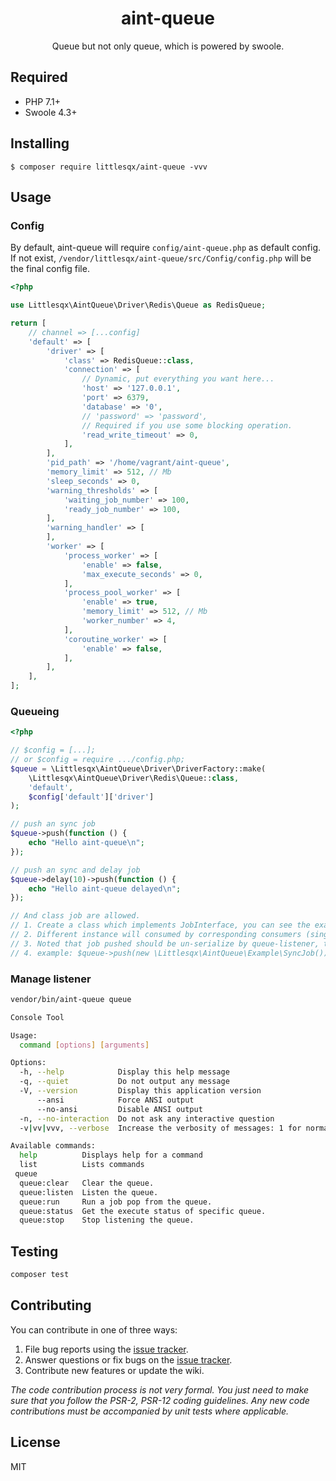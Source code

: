 <h1 align="center"> aint-queue </h1>

<p align="center"> Queue but not only queue, which is powered by swoole.</p>

## Required

- PHP 7.1+
- Swoole 4.3+

## Installing

```shell
$ composer require littlesqx/aint-queue -vvv
```

## Usage

### Config

By default, aint-queue will require `config/aint-queue.php` as default config. If not exist, `/vendor/littlesqx/aint-queue/src/Config/config.php` will be the final config file.

```php
<?php

use Littlesqx\AintQueue\Driver\Redis\Queue as RedisQueue;

return [
    // channel => [...config]
    'default' => [
        'driver' => [
            'class' => RedisQueue::class,
            'connection' => [
                // Dynamic, put everything you want here...
                'host' => '127.0.0.1',
                'port' => 6379,
                'database' => '0',
                // 'password' => 'password',
                // Required if you use some blocking operation.
                'read_write_timeout' => 0,
            ],
        ],
        'pid_path' => '/home/vagrant/aint-queue',
        'memory_limit' => 512, // Mb
        'sleep_seconds' => 0,
        'warning_thresholds' => [
            'waiting_job_number' => 100,
            'ready_job_number' => 100,
        ],
        'warning_handler' => [
        ],
        'worker' => [
            'process_worker' => [
                'enable' => false,
                'max_execute_seconds' => 0,
            ],
            'process_pool_worker' => [
                'enable' => true,
                'memory_limit' => 512, // Mb
                'worker_number' => 4,
            ],
            'coroutine_worker' => [
                'enable' => false,
            ],
        ],
    ],
];

```

### Queueing

```php
<?php

// $config = [...];
// or $config = require .../config.php;
$queue = \Littlesqx\AintQueue\Driver\DriverFactory::make(
    \Littlesqx\AintQueue\Driver\Redis\Queue::class,
    'default',
    $config['default']['driver']
);

// push an sync job
$queue->push(function () {
    echo "Hello aint-queue\n";
});

// push an sync and delay job
$queue->delay(10)->push(function () {
    echo "Hello aint-queue delayed\n";
});

// And class job are allowed.
// 1. Create a class which implements JobInterface, you can see the example in `/src/Example`.
// 2. Different instance will consumed by corresponding consumers (single-process, process-pool and co-process).
// 3. Noted that job pushed should be un-serialize by queue-listener, this means queue-pusher and queue-listener are required to in the same project.                                          
// 4. example: $queue->push(new \Littlesqx\AintQueue\Example\SyncJob());
```

### Manage listener

```bash
vendor/bin/aint-queue queue
```

```bash
Console Tool

Usage:
  command [options] [arguments]

Options:
  -h, --help            Display this help message
  -q, --quiet           Do not output any message
  -V, --version         Display this application version
      --ansi            Force ANSI output
      --no-ansi         Disable ANSI output
  -n, --no-interaction  Do not ask any interactive question
  -v|vv|vvv, --verbose  Increase the verbosity of messages: 1 for normal output, 2 for more verbose output and 3 for debug

Available commands:
  help          Displays help for a command
  list          Lists commands
 queue
  queue:clear   Clear the queue.
  queue:listen  Listen the queue.
  queue:run     Run a job pop from the queue.
  queue:status  Get the execute status of specific queue.
  queue:stop    Stop listening the queue.
```

## Testing

```bash
composer test
```
## Contributing

You can contribute in one of three ways:

1. File bug reports using the [issue tracker](https://github.com/littlesqx/aint-queue/issues).
2. Answer questions or fix bugs on the [issue tracker](https://github.com/littlesqx/aint-queue/issues).
3. Contribute new features or update the wiki.

_The code contribution process is not very formal. You just need to make sure that you follow the PSR-2, PSR-12 coding guidelines. Any new code contributions must be accompanied by unit tests where applicable._

## License

MIT
